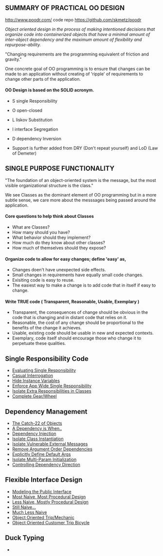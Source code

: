 ## SUMMARY OF PRACTICAL OO DESIGN

http://www.poodr.com/
code repo https://github.com/skmetz/poodr

*Object oriented design in the process of making intentioned decisions that organize code into containerized objects that have a minimal amount of inter-object dependency and the maximum amount of flexibility and repurpose-ability.*

"Changing requirements are the programming equivalent of friction and gravity."

One concrete goal of OO programming is to ensure that changes can be made to an application without creating of 'ripple' of requirements to change other parts of the application.

#### OO Design is based on the SOLID acronym.

- S single Responsibility

- O open-closed

- L liskov Substitution

- I interface Segregation

- D dependency Inversion

- Support is further added from DRY (Don't repeat yourself) and LoD (Law of Demeter)



## SINGLE PURPOSE FUNCTIONALITY

"The foundation of an object-oriented system is the message, but the most visible organizational structure is the class."

We see Classes as the dominant element of OO programming but in a more subtle sense, we care more about the messsages being passed around the application.


#### Core questions to help think about Classes

  * What are Classes?
  * How many should you have?
  * What behavior should they implement?
  * How much do they know about other classes?
  * How much of themselves should they expose?

#### Organize code to allow for easy changes; define 'easy' as,

  * Changes doen't have unexpected side effects.
  * Small changes in requirements have equally small code changes.
  * Exisiting code is easy to reuse.
  * The easiest way to make a change is to add code that in itself if easy to change.
  
#### Write TRUE code ( Transparent, Reasonable, Usable, Exemplary )

  * Transparent, the consequences of change should be obvious in the code that is changing and in distant code that relies on it.
  * Reasonable, the cost of any change should be proportional to the benefits of the change it achieves.
  * Usable, existing code should be usable in new and expected contexts.
  * Exemplary, code itself should encourage those who change it to perpetuate these qualities.

## Single Responsibility Code

- [Evaluating Single Responsibility][evaluating single resp]
- [Casual Interrogation][casual interrogation]
- [Hide Instance Variables][hide instance variables]
- [Enforce App Wide Single Responsibility][global single resp]
- [Isolate Extra Responsibilities in Classes][extra responsibilities]
- [Complete Gear/Wheel][Full Gear/Wheel]

[evaluating single resp]:02-single-responsibility.md#single-responsibility-evaluation
[casual interrogation]:02-single-responsibility.md#evaluating-single-responsibility-via-casual-interrogation
[hide instance variables]:02-single-responsibility.md#hide-instance-variables
[hide data structures]:02-single-responsibility.md#hide-data-structures
[global single resp]:02-single-responsibility.md#enforce-single-responsibility-everywhere
[extra responsibilities]:02-single-responsibility.md#isolate-extra-responsibilities-in-classes
[Full Gear/Wheel]:02-single-responsibility.md#someone-introduces-change

## Dependency Management

- [The Catch-22 of Objects][catch22]
- [A Dependency is When..][dependency]
- [Dependency Injection][injection]
- [Isolate Class Instantiation][isolate instances]
- [Isolate Vulnerable External Messages][isolate external messages]
- [Remove Argument Order Dependencies][remove argument order]
- [Explicitly Define Default Args][define default args]
- [Isolate Multi-Param Initialization][multiparam init]
- [Controlling Dependency Direction][dependency direction]

[catch22]:03-dependency-management.md#the-catch-22s-of-objects
[dependency]:03-dependency-management.md#a-dependency-occurs-when
[injection]:03-dependency-management.md#inject-dependencies
[isolate instances]:03-dependency-management.md#isolate-instance-creation
[isolate external messages]:03-dependency-management.md#isolate-vulnerable-external-messages
[remove argument order]:03-dependency-management.md#remove-argument-order-dependencies
[define default args]:03-dependency-management.md#explicitly-define-default-values
[multiparam init]:03-dependency-management.md#isolate-multiparameter-initialization
[dependency direction]:03-dependency-management.md#dependency-direction-reversal

## Flexible Interface Design

- [Modeling the Public Interface][interface modeling]
- [Most Naive, Most Procedural Design][most naive]
- [Less Naive, Mostly Procedural Design][less naive]
- [Still Naive...][still naive]
- [Much Less Naive][much less naive]
- [Object Oriented Trip/Mechanic][object oriented trip mechanic]
- [Object Oriented Customer Trip Bicycle][object oriented customer trip bicycle]

[interface modeling]:04-creating-flexible-interfaces.md#modeling-the-public-interface
[most naive]:04-creating-flexible-interfaces.md#btc-most-naive-procedural-design
[less naive]:04-creating-flexible-interfaces.md#btc-less-naive-still-procedural-design
[still naive]:04-creating-flexible-interfaces.md#btc-still-naive-trip-and-mechanic
[much less naive]:04-creating-flexible-interfaces.md#btc-much-less-naive-trip-and-mechanic
[object oriented trip mechanic]:04-creating-flexible-interfaces.md#object-oriented-trip-and-mechanic
[object oriented customer trip bicycle]:04-creating-flexible-interfaces.md#object-oriented-customer-trip-and-bicycle

## Duck Typing

- 




